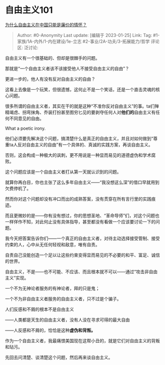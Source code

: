 # 自由主义101
[为什么自由主义在中国只能是廉价的情怀？](https://www.zhihu.com/question/45386811/answer/2858946983)

> Author: #0-Anonymity
> Last update: [编辑于 2023-01-25]
> Link:
> Tag: #1-家族/1A-内外/1-内在建设/1e-立志 #2-事业/2A-功夫/3-拓展能力/哲学
> 评论区:
> 泛讨论:

自由主义有一个很基础的、但却是很棘手的问题。

那就是“一个自由主义者该不该接受他人不接受自由主义的自由”？

更进一步的，他人有没有反对自由主义的自由？

这看上去像是一个玩笑，但很遗憾，这何止不是一个笑话，还是一个直击灵魂的核心问题。

很多所谓的自由主义者，其实在干的就是这种“不准你反对自由主义”的事。ta们殚精竭虑、拐弯抹角、乔装打扮甚至图穷匕见的要剥夺任何人对**他们的**自由主义有任何不同意见的自由。

What a poetic irony.

他们必须要先解决这个问题，搞清楚什么是真正的自由主义，并且对如何做到“尊重ta人反对自由主义的自由”有一个具体的、真诚的实践方案，再谈自由主义。

否则，这会构成一种极大的讽刺，更不用说是一种显而易见的道德虚伪和学术腐败。

这个问题应该是一个自由主义者打从第一天就认识到的问题。

就算你再白目，你也主张了这么多年自由主义——“我没想这么深”的借口早就用到欠费停机了。

然而你对这个问题却没有冲口而出的成熟答案，没有贯穿在所有言行里的实践痕迹。

而且更微妙的是——你有没有想过，你的思想圣地、“革命导师”们，对这个问题也一样佯作不知，对此何止没有具体指导，甚至都没有看做一个应该要讨论一下的问题。

我今天把答案告诉你们——一个真正的自由主义者，对待主动选择接受管制、接受约束的人，心中从无任何轻视和敌意，唯有自责。

自责自己没能创造一个足以让这些约束变得显而易见的不必要的和平、富足、诚信的世界。

自由主义，不是——也不可能、不应该、而且根本就不可以——通过“攻击非自由主义”实现。

一个不为无神论者服务的有神论者，拜的只是鬼；

一个不为非自由主义者服务的自由主义者，只不过是个骗子。

人们反感和不屑的根本不是自由主义

——人类都是天生的自由主义者，没有人没在寻求可得的最大自由

——人反感和不屑的，恰恰是这种**虚伪和背叛。**

作为一个自由主义者，我最痛恨美国现在这帮小丑的，就是它们对自由主义的背叛和玷污。

先回去问清楚、谈清楚这个问题，然后再来谈自由主义。
